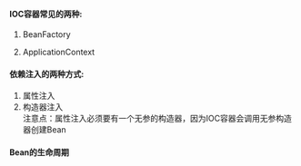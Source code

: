 #### IOC容器常见的两种:  
1. BeanFactory  

2. ApplicationContext

#### 依赖注入的两种方式:  
1. 属性注入
2. 构造器注入  
注意点：属性注入必须要有一个无参的构造器，因为IOC容器会调用无参构造器创建Bean  

#### Bean的生命周期



